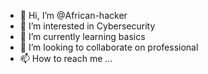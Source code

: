 - 👋 Hi, I’m @African-hacker
- 👀 I’m interested in Cybersecurity 
- 🌱 I’m currently learning basics 
- 💞️ I’m looking to collaborate on professional 
- 📫 How to reach me ...

<!---
African-hacker/African-hacker is a ✨ special ✨ repository because its `README.md` (this file) appears on your GitHub profile.
You can click the Preview link to take a look at your changes.
--->
